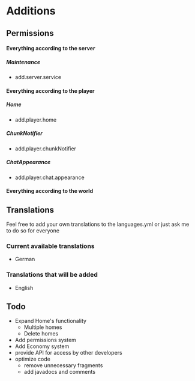# Additions

## Permissions

#### **Everything according to the server**
##### Maintenance
* add.server.service

#### **Everything according to the player**
##### Home
* add.player.home
##### ChunkNotifier
* add.player.chunkNotifier
##### ChatAppearance
* add.player.chat.appearance

#### **Everything according to the world**


## Translations
Feel free to add your own translations to the languages.yml or just ask me to do so for everyone

### Current available translations
* German

### Translations that will be added
* English


## Todo
* Expand Home's functionality
  * Multiple homes
  * Delete homes
* Add permissions system
* Add Economy system
 * provide API for access by other developers
* optimize code
  * remove unnecessary fragments
  * add javadocs and comments
